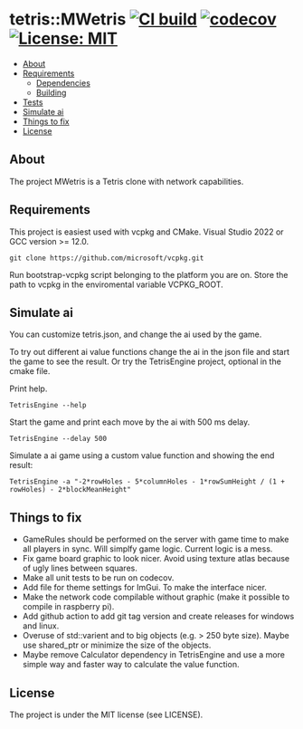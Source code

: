 tetris::MWetris [![CI build](https://github.com/mwthinker/mwetris/actions/workflows/ci.yml/badge.svg)](https://github.com/mwthinker/mwetris/actions/workflows/ci.yml) [![codecov](https://codecov.io/gh/mwthinker/MWetris/graph/badge.svg?token=ULQ0QLVVY4)](https://codecov.io/gh/mwthinker/MWetris) [![License: MIT](https://img.shields.io/badge/License-MIT-yellow.svg)](https://opensource.org/licenses/MIT)
======
- [About](#about)
- [Requirements](#requirements)
  - [Dependencies](#dependencies)
  - [Building](#building)
- [Tests](#tests)
- [Simulate ai](#simulate-ai)
- [Things to fix](#things-to-fix)
- [License](#license)

## About
The project MWetris is a Tetris clone with network capabilities.

## Requirements
This project is easiest used with vcpkg and CMake. Visual Studio 2022 or GCC version >= 12.0.

```
git clone https://github.com/microsoft/vcpkg.git
```
Run bootstrap-vcpkg script belonging to the platform you are on.
Store the path to vcpkg in the enviromental variable VCPKG_ROOT.

## Simulate ai
You can customize tetris.json, and change the ai used by the game.

To try out different ai value functions change the ai in the json file and start the game to see the result. Or try the TetrisEngine project, optional in the cmake file.

Print help.
```
TetrisEngine --help
```

Start the game and print each move by the ai with 500 ms delay.
```
TetrisEngine --delay 500
```

Simulate a ai game using a custom value function and showing the end result:
```
TetrisEngine -a "-2*rowHoles - 5*columnHoles - 1*rowSumHeight / (1 + rowHoles) - 2*blockMeanHeight"
```

## Things to fix

- GameRules should be performed on the server with game time to make all players in sync. Will simplfy game logic. Current logic is a mess.
- Fix game board graphic to look nicer. Avoid using texture atlas because of ugly lines between squares.
- Make all unit tests to be run on codecov.
- Add file for theme settings for ImGui. To make the interface nicer.
- Make the network code compilable without graphic (make it possible to compile in raspberry pi).
- Add github action to add git tag version and create releases for windows and linux.
- Overuse of std::varient and to big objects (e.g. > 250 byte size). Maybe use shared_ptr or minimize the size of the objects.
- Maybe remove Calculator dependency in TetrisEngine and use a more simple way and faster way to calculate the value function.

## License
The project is under the MIT license (see LICENSE).
